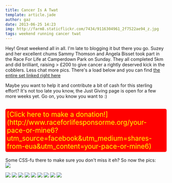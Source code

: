 ```yaml
---
title: Cancer Is A Twat
template: article.jade
author: gaz
date: 2013-06-25 14:23
img: http://farm8.staticflickr.com/7434/9116304961_2f7522ae94_z.jpg
tags: weekend running cancer twat
---
```


Hey! Great weekend all in all. I'm late to blogging it but there you go. Suzey and her excellent chums Sammy Thomson and Angela Bisset took part in the Race For Life at Camperdown Park on Sunday. They all completed 5km and did brilliant, raising > £200 to give cancer a rightly deserved kick in the cobblers. Less chat more pics. There's a load below and you can find [the entire set linked right here](http://www.flickr.com/photos/gyratory/sets/72157634286617440/)

Maybe you want to help it and contribute a bit of cash for this sterling effort? It's not too late you know, the Just Giving page is open for a few more weeks yet. Go on, you know you want to :)

<br>

<div style="background: red; border-radius: 5px; padding: 5px;font-size:150%; font-style: bold; color: yellow; margin: 0 auto;">
[Click here to make a donation!](http://www.raceforlifesponsorme.org/your-pace-or-mine6?utm_source=facebook&utm_medium=shares-from-eua&utm_content=your-pace-or-mine6)</div>

<br>
Some CSS-fu there to make sure you don't miss it eh? So now the pics:

<div class='middle'>

<img src='http://farm8.staticflickr.com/7369/9116275089_37f379174c_b.jpg'>

</div>

<span class="more"></span>

<div class='middle'>

<img src='http://farm3.staticflickr.com/2820/9116250747_8b83671607_z.jpg'>

<img src='http://farm6.staticflickr.com/5521/9118471086_55e7649609_o.jpg'>

<img src='http://farm6.staticflickr.com/5472/9118464048_ba6473417a_z.jpg'>

<img src='http://farm4.staticflickr.com/3768/9118439782_590d8ce014_z.jpg'>

<img src='http://farm8.staticflickr.com/7306/9118447360_2153848f31_b.jpg'>

<img src='http://farm8.staticflickr.com/7457/9116205425_7e5b0cf9f2_z.jpg'>

<img src='http://farm6.staticflickr.com/5328/9116201529_252dd5be3a_b.jpg'>

<img src='http://farm6.staticflickr.com/5536/9116263983_27ba9fe8e3_z.jpg'>

<img src='http://farm8.staticflickr.com/7434/9116304961_2f7522ae94_z.jpg'>

</div>

